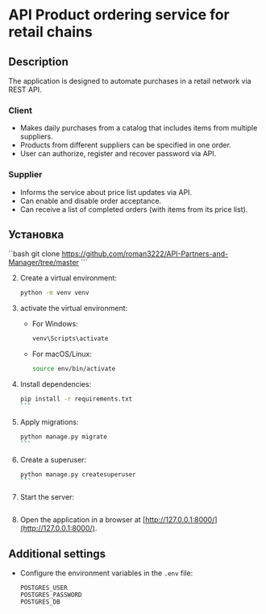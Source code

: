 # API Product ordering service for retail chains
## Description
The application is designed to automate purchases in a retail network via REST API.

### Client
* Makes daily purchases from a catalog that includes items from multiple suppliers.
* Products from different suppliers can be specified in one order.
* User can authorize, register and recover password via API.

### Supplier
* Informs the service about price list updates via API.
* Can enable and disable order acceptance.
* Can receive a list of completed orders (with items from its price list).
## Установка
``bash
    git clone https://github.com/roman3222/API-Partners-and-Manager/tree/master
    ```

2. Create a virtual environment:

    ```bash
    python -m venv venv
    ```

3. activate the virtual environment:

    - For Windows:

        ```bash
        venv\Scripts\activate
        ```

    - For macOS/Linux:

        ```bash
        source env/bin/activate
        ```

4. Install dependencies:

    ````bash
    pip install -r requirements.txt
    ```

5. Apply migrations:

    ````bash
    python manage.py migrate
    ```

6. Create a superuser:

    ````bash
    python manage.py createsuperuser
    ```

7. Start the server:

    ```bash

8. Open the application in a browser at [http://127.0.0.1:8000/](http://127.0.0.1:8000/).

## Additional settings

- Configure the environment variables in the `.env` file:

    ```
    POSTGRES_USER
    POSTGRES_PASSWORD
    POSTGRES_DB
    ```

